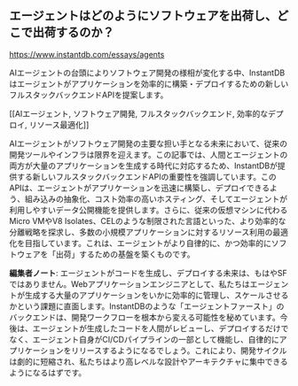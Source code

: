 ## エージェントはどのようにソフトウェアを出荷し、どこで出荷するのか？

https://www.instantdb.com/essays/agents

AIエージェントの台頭によりソフトウェア開発の様相が変化する中、InstantDBはエージェントがアプリケーションを効率的に構築・デプロイするための新しいフルスタックバックエンドAPIを提案します。

[[AIエージェント, ソフトウェア開発, フルスタックバックエンド, 効率的なデプロイ, リソース最適化]]

AIエージェントがソフトウェア開発の主要な担い手となる未来において、従来の開発ツールやインフラは限界を迎えます。この記事では、人間とエージェントの両方が大量のアプリケーションを生成する時代に対応するため、InstantDBが提供する新しいフルスタックバックエンドAPIの重要性を強調しています。このAPIは、エージェントがアプリケーションを迅速に構築し、デプロイできるよう、組み込みの抽象化、コスト効率の高いホスティング、そしてエージェントが利用しやすいデータ公開機能を提供します。さらに、従来の仮想マシンに代わるMicro VMやV8 Isolates、CELのような制限された言語といった、より効率的な分離戦略を探求し、多数の小規模アプリケーションに対するリソース利用の最適化を目指しています。これは、エージェントがより自律的に、かつ効率的にソフトウェアを「出荷」するための基盤を築くものです。

**編集者ノート**: エージェントがコードを生成し、デプロイする未来は、もはやSFではありません。Webアプリケーションエンジニアとして、私たちはエージェントが生成する大量のアプリケーションをいかに効率的に管理し、スケールさせるかという課題に直面します。InstantDBのような「エージェントファースト」のバックエンドは、開発ワークフローを根本から変える可能性を秘めています。今後は、エージェントが生成したコードを人間がレビューし、デプロイするだけでなく、エージェント自身がCI/CDパイプラインの一部として機能し、自律的にアプリケーションをリリースするようになるでしょう。これにより、開発サイクルは劇的に短縮され、私たちはより高レベルな設計やアーキテクチャに集中できるようになるはずです。